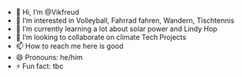 - 👋 Hi, I’m @Vikfreud
- 👀 I’m interested in Volleyball, Fahrrad fahren, Wandern, Tischtennis
- 🌱 I’m currently learning a lot about solar power and Lindy Hop
- 💞️ I’m looking to collaborate on climate Tech Projects
- 📫 How to reach me here is good
- 😄 Pronouns: he/him
- ⚡ Fun fact: tbc

<!---
Vikfreud/Vikfreud is a ✨ special ✨ repository because its `README.md` (this file) appears on your GitHub profile.
You can click the Preview link to take a look at your changes.
--->
